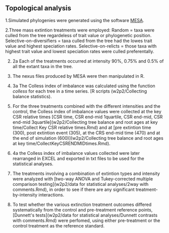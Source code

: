 Topological analysis
--------------------
1.Simulated phylogenies were generated using the software [MESA](http://datadryad.org/resource/doi:10.5061/dryad.sm379/15).

2.Three mass extintion treatments were employed: 
Random = taxa were culled from the tree regardeless of trait value or phylogenetic position.
Selective-on-diversifiers = taxa culled from the tree had the lowes trait value and highest speciation rates.
Selective-on-relicts = those taxa with highest trait value and lowest speciation rates were culled preferentally. 

  2. 2a Each of the treatments occurred at intensity 90%, 0.75% and 0.5% of all the extant taxa in the tree.
  
3. The nexus files produced by MESA were then manipulated in R. 

  3. 3a The Colless index of imbalance was calculated using the function *colless* for each tree in a time series. [R scripts (w2p2/Collecting balance statistics).
  
4.  For the three treatments combined with the different intensities and the control, the Colless index of imbalance values were collected at the key CSR relative times [CSR time, CSR end-mid 1quartile, CSR end-mid, CSR end-mid 3quartile](w2p2/Collecting tree balance and root ages at key time/Collect Key CSR relative times.Rmd) and at [pre extintion time (300), post extintion event (305), at the CRS end-mid time (470) and at the end of simulation (600)](w2p2/Collecting tree balance and root ages at key time/CollectKeyCSRENDMIDtimes.Rmd). 
   
   4. 4a the Colless index of imbalance values collected were later rearranged in EXCEL and exported in txt files to be used for the statistical analyses.
   
5. The treatments involving a combination of extintion types and intensity were analyzed with [two-way ANOVA and Tukey-corrected multiple comparison testing](w2p2/data for statistical analyses/2way with comments.Rmd), in order to see if there are any significant treatment-by-intensity interactions. 
6. To test whether the various extinction treatment outcomes differed systematically from the control and pre-treatment reference points,  [Dunnett's tests](w2p2/data for statistical analyses/Dunnett contrasts with comments.Rmd) were perfomed, using either pre-treatment or the control treatment as the reference standard.
